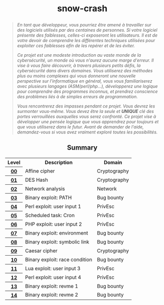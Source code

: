 # <p align="center">snow-crash</p>
> *En tant que développeur, vous pourriez être amené à travailler sur des logiciels utilisés par des centaines de personnes. Si votre logiciel présente des faiblesses, celles-ci exposeront les utilisateurs. Il est de votre devoir de comprendre les différentes techniques utilisées pour exploiter ces faiblesses afin de les repérer et de les éviter.*
>
> *Ce projet est une modeste introduction au vaste monde de la cybersécurité, un monde où vous n'aurez aucune marge d'erreur. Il vise à vous faire découvrir, à travers plusieurs petits défis, la cybersécurité dans divers domaines. Vous utiliserez des méthodes plus ou moins complexes qui vous donneront une nouvelle perspective sur l'informatique en général, vous vous familiariserez avec plusieurs langages (ASM/perl/php...), développerez une logique pour comprendre des programmes inconnus, et prendrez conscience des problèmes liés à de simples erreurs de programmation.*
>
> *Vous rencontrerez des impasses pendant ce projet. Vous devrez les surmonter vous-même. Vous devez être la seule et **UNIQUE** clé des portes verrouillées auxquelles vous serez confronté. Ce projet vise à développer une pensée logique que vous apprendrez pour toujours et que vous utiliserez dans le futur. Avant de demander de l'aide, demandez-vous si vous avez vraiment exploré toutes les possibilités.*

## <p align="center">Summary</p>
<table align="center">
    <tr>
        <th>Level</th>
        <th>Description</th>
        <th>Domain</th>
    </tr>
    <tr>
        <th><a href="https://github.com/Skalyaeve/snow-crash/tree/main/00">00</a></th>
        <td>Affine cipher</td>
        <td>Cryptography</td>
    </tr>
    <tr>
        <th><a href="https://github.com/Skalyaeve/snow-crash/tree/main/01">01</a></th>
        <td>DES Hash</td>
        <td>Cryptography</td>
    </tr>
    <tr>
        <th><a href="https://github.com/Skalyaeve/snow-crash/tree/main/02">02</a></th>
        <td>Network analysis</td>
        <td>Network</td>
    </tr>
    <tr>
        <th><a href="https://github.com/Skalyaeve/snow-crash/tree/main/03">03</a></th>
        <td>Binary exploit: PATH</td>
        <td>Bug bounty</td>
    </tr>
    <tr>
        <th><a href="https://github.com/Skalyaeve/snow-crash/tree/main/04">04</a></th>
        <td>Perl exploit: user input 1</td>
        <td>PrivEsc</td>
    </tr>
    <tr>
        <th><a href="https://github.com/Skalyaeve/snow-crash/tree/main/05">05</a></th>
        <td>Scheduled task: Cron</td>
        <td>PrivEsc</td>
    </tr>
    <tr>
        <th><a href="https://github.com/Skalyaeve/snow-crash/tree/main/06">06</a></th>
        <td>PHP exploit: user input 2</td>
        <td>PrivEsc</td>
    </tr>
    <tr>
        <th><a href="https://github.com/Skalyaeve/snow-crash/tree/main/07">07</a></th>
        <td>Binary exploit: environment</td>
        <td>Bug bounty</td>
    </tr>
    <tr>
        <th><a href="https://github.com/Skalyaeve/snow-crash/tree/main/08">08</a></th>
        <td>Binary exploit: symbolic link</td>
        <td>Bug bounty</td>
    </tr>
    <tr>
        <th><a href="https://github.com/Skalyaeve/snow-crash/tree/main/09">09</a></th>
        <td>Caesar cipher</td>
        <td>Cryptography</td>
    </tr>
    <tr>
        <th><a href="https://github.com/Skalyaeve/snow-crash/tree/main/bonus/10">10</a></th>
        <td>Binary exploit: race condition</td>
        <td>Bug bounty</td>
    </tr>
    <tr>
        <th><a href="https://github.com/Skalyaeve/snow-crash/tree/main/bonus/11">11</a></th>
        <td>Lua exploit: user input 3</td>
        <td>PrivEsc</td>
    </tr>
    <tr>
        <th><a href="https://github.com/Skalyaeve/snow-crash/tree/main/bonus/12">12</a></th>
        <td>Perl exploit: user input 4</td>
        <td>PrivEsc</td>
    </tr>
    <tr>
        <th><a href="https://github.com/Skalyaeve/snow-crash/tree/main/bonus/13">13</a></th>
        <td>Binary exploit: revme 1</td>
        <td>Bug bounty</td>
    </tr>
    <tr>
        <th><a href="https://github.com/Skalyaeve/snow-crash/tree/main/bonus/14">14</a></th>
        <td>Binary exploit: revme 2</td>
        <td>Bug bounty</td>
    </tr>
</table>
